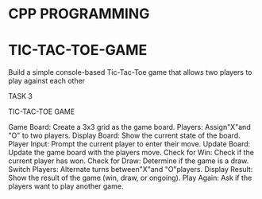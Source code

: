 # CPP PROGRAMMING
# TIC-TAC-TOE-GAME
Build a simple console-based Tic-Tac-Toe game that
allows two players to play against each other

TASK 3

TIC-TAC-TOE GAME

Game Board: Create a 3x3 grid as the game board.
Players: Assign"X"and "O" to two players.
Display Board: Show the current state of the board.
Player Input: Prompt the current player to enter their move.
Update Board: Update the game board with the players move.
Check for Win: Check if the current player has won.
Check for Draw: Determine if the game is a draw.
Switch Players: Alternate turns between"X"and "O"players.
Display Result: Show the result of the game (win, draw, or ongoing).
Play Again: Ask if the players want to play another game.
